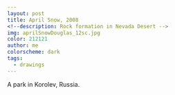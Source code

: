```yaml
---
layout: post
title: April Snow, 2008
<!--description: Rock formation in Nevada Desert -->
img: aprilSnowDouglas_12sc.jpg
color: 212121
author: me
colorscheme: dark
tags:
  - drawings
---
```


A park in Korolev, Russia.
<!-- * some text
{: toc} -->
<!-- # Under construction:  -->


<!-- [**Page with paintings**](mypaintingphotos) -->

